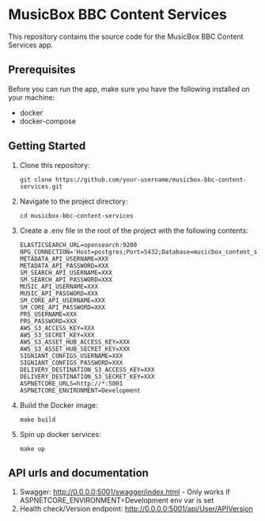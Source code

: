 # MusicBox BBC Content Services

This repository contains the source code for the MusicBox BBC Content Services app.

## Prerequisites

Before you can run the app, make sure you have the following installed on your machine:

- docker
- docker-compose

## Getting Started

1. Clone this repository:

    ```shell
    git clone https://github.com/your-username/musicbox-bbc-content-services.git
    ```

2. Navigate to the project directory:

    ```shell
    cd musicbox-bbc-content-services
    ```

3. Create a .env file in the root of the project with the following contents:

    ```dotenv
    ELASTICSEARCH_URL=opensearch:9200
    NPG_CONNECTION='Host=postgres;Port=5432;Database=musicbox_content_services_db;Username=admin;Password=admin'
    METADATA_API_USERNAME=XXX
    METADATA_API_PASSWORD=XXX
    SM_SEARCH_API_USERNAME=XXX
    SM_SEARCH_API_PASSWORD=XXX
    MUSIC_API_USERNAME=XXX
    MUSIC_API_PASSWORD=XXX
    SM_CORE_API_USERNAME=XXX
    SM_CORE_API_PASSWORD=XXX
    PRS_USERNAME=XXX
    PRS_PASSWORD=XXX
    AWS_S3_ACCESS_KEY=XXX
    AWS_S3_SECRET_KEY=XXX
    AWS_S3_ASSET_HUB_ACCESS_KEY=XXX
    AWS_S3_ASSET_HUB_SECRET_KEY=XXX
    SIGNIANT_CONFIGS_USERNAME=XXX
    SIGNIANT_CONFIGS_PASSWORD=XXX
    DELIVERY_DESTINATION_S3_ACCESS_KEY=XXX
    DELIVERY_DESTINATION_S3_SECRET_KEY=XXX
    ASPNETCORE_URLS=http://*:5001
    ASPNETCORE_ENVIRONMENT=Development
    ```
3. Build the Docker image:

    ```shell
    make build
    ```

4. Spin up docker services:

    ```shell
    make up
    ```

## API urls and documentation
1. Swagger: http://0.0.0.0:5001/swagger/index.html - Only works if ASPNETCORE_ENVIRONMENT=Development env var is set
2. Health check/Version endpoint: http://0.0.0.0:5001/api/User/APIVersion
